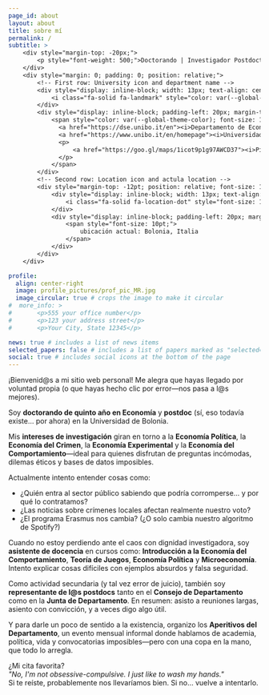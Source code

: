 ```yaml
---
page_id: about
layout: about
title: sobre mí
permalink: /
subtitle: >
    <div style="margin-top: -20px;">
        <p style="font-weight: 500;">Doctorando | Investigador Postdoctoral | Asistente&nbsp;de&nbsp;Docencia</p>
    </div>
    <div style="margin: 0; padding: 0; position: relative;">
        <!-- First row: University icon and department name -->
        <div style="display: inline-block; width: 13px; text-align: center; position: absolute; top: 0; margin-top: -10pt; line-height: 14pt;">
            <i class="fa-solid fa-landmark" style="color: var(--global-theme-color); font-size: 10pt;"></i>
        </div>
        <div style="display: inline-block; padding-left: 20px; margin-top: -10pt; line-height: 14pt;">
            <span style="color: var(--global-theme-color); font-size: 10pt;">
              <a href="https://dse.unibo.it/en"><i>Departamento de Economía,</i></a>
              <a href="https://www.unibo.it/en/homepage"><i>Universidad&nbsp;de&nbsp;Bolonia</i></a>
              <p>
                  <a href="https://goo.gl/maps/1icot9p1g97AWCD37"><i>Piazza Scaravilli 2, 40126, Bologna</i></a>
              </p>
            </span>
        </div>
        <!-- Second row: Location icon and actula location -->
        <div style="margin-top: -12pt; position: relative; font-size: 10pt; margin-bottom: 15px; line-height: 14pt;">
            <div style="display: inline-block; width: 13px; text-align: center; position: absolute; top: 0; line-height: 14pt;">
                <i class="fa-solid fa-location-dot" style="font-size: 10pt;"></i>
            </div>
            <div style="display: inline-block; padding-left: 20px; margin-top: -12pt; line-height: 14pt;">
                <span style="font-size: 10pt;">
                    ubicación actual: Bolonia, Italia
                </span>
            </div>
        </div>
    </div>

profile:
  align: center-right
  image: profile_pictures/prof_pic_MR.jpg
  image_circular: true # crops the image to make it circular
#  more_info: >
#       <p>555 your office number</p>
#       <p>123 your address street</p>
#       <p>Your City, State 12345</p>

news: true # includes a list of news items
selected_papers: false # includes a list of papers marked as "selected={true}"
social: true # includes social icons at the bottom of the page
---
```


¡Bienvenid@s a mi sitio web personal! Me alegra que hayas llegado por voluntad propia (o que hayas hecho clic por error—nos pasa a l@s mejores).

Soy <b style="color: $white-color;">doctorando de quinto año en Economía</b> y <b style="color: $white-color;">postdoc</b> (sí, eso todavía existe… por ahora) en la Universidad de Bolonia.

Mis <b style="color: $white-color;">intereses de investigación</b> giran en torno a la <b style="color: $white-color;">Economía Política</b>, la <b style="color: $white-color;">Economía del Crimen</b>, la <b style="color: $white-color;">Economía Experimental</b> y la <b style="color: $white-color;">Economía del Comportamiento</b>—ideal para quienes disfrutan de preguntas incómodas, dilemas éticos y bases de datos imposibles.

Actualmente intento entender cosas como:
<ul>
  <li>¿Quién entra al sector público sabiendo que podría corromperse… y por qué lo contratamos?</li>
  <li>¿Las noticias sobre crímenes locales afectan realmente nuestro voto?</li>
  <li>¿El programa Erasmus nos cambia? (¿O solo cambia nuestro algoritmo de Spotify?)</li>
</ul>

Cuando no estoy perdiendo ante el caos con dignidad investigadora, soy <b style="color: $white-color;">asistente de docencia</b> en cursos como: <b style="color: $white-color;">Introducción a la Economía del Comportamiento</b>, <b style="color: $white-color;">Teoría de Juegos</b>, <b style="color: $white-color;">Economía Política</b> y <b style="color: $white-color;">Microeconomía</b>.  
Intento explicar cosas difíciles con ejemplos absurdos y falsa seguridad.

Como actividad secundaria (y tal vez error de juicio), también soy <b style="color: $white-color;">representante de l@s postdocs</b> tanto en el <b style="color: $white-color;">Consejo de Departamento</b> como en la <b style="color: $white-color;">Junta de Departamento</b>. En resumen: asisto a reuniones largas, asiento con convicción, y a veces digo algo útil.

Y para darle un poco de sentido a la existencia, organizo los <b style="color: $white-color;">Aperitivos del Departamento</b>, un evento mensual informal donde hablamos de academia, política, vida y convocatorias imposibles—pero con una copa en la mano, que todo lo arregla.

¿Mi cita favorita?  
<i>"No, I'm not obsessive-compulsive. I just like to wash my hands."</i>  
Si te reíste, probablemente nos llevaríamos bien. Si no… vuelve a intentarlo.
